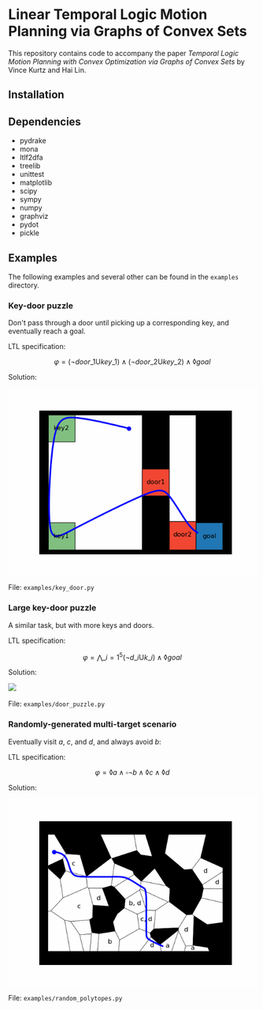 # Linear Temporal Logic Motion Planning via Graphs of Convex Sets

This repository contains code to accompany the paper *Temporal Logic Motion
Planning with Convex Optimization via Graphs of Convex Sets* by Vince Kurtz and
Hai Lin. 

## Installation

## Dependencies
- pydrake
- mona
- ltlf2dfa
- treelib
- unittest
- matplotlib
- scipy
- sympy
- numpy
- graphviz
- pydot
- pickle

## Examples

The following examples and several other can be found in the `examples`
directory.

### Key-door puzzle

Don't pass through a door until picking up a corresponding key, and eventually
reach a goal.

LTL specification:

$$
\varphi = (\lnot door\_1 \mathsf{U} key\_1) \land (\lnot door\_2 \mathsf{U} key\_2) \land \lozenge goal
$$

Solution:

![](media/key_door.gif)

File: `examples/key_door.py`

### Large key-door puzzle

A similar task, but with more keys and doors. 

LTL specification:

$$
\varphi = \bigwedge\_{i=1}^5 (\lnot d\_i \mathsf{U} k\_i) \land \lozenge goal
$$

Solution:

![](media/door_puzzle.gif)

File: `examples/door_puzzle.py`

### Randomly-generated multi-target scenario

Eventually visit $a$, $c$, and $d$, and always avoid $b$:

LTL specification:

$$
\varphi = \lozenge a \land \square \lnot b \land \lozenge c \land \lozenge d
$$

Solution:

![](media/random_polytopes.gif)

File: `examples/random_polytopes.py`


